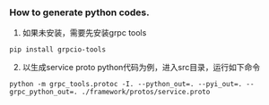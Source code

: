 ### How to generate python codes.
1. 如果未安装，需要先安装grpc tools 
```shell
pip install grpcio-tools
```

2. 以生成service proto python代码为例，进入src目录，运行如下命令 
```shell
python -m grpc_tools.protoc -I. --python_out=. --pyi_out=. --grpc_python_out=. ./framework/protos/service.proto
```
